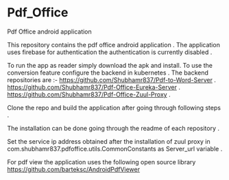 # Pdf_Office
Pdf Office android application

This repository contains the pdf office android application . 
The application uses firebase for authentication the authentication is currently disabled .

To run the app as reader simply download the apk and install.
To use the conversion feature configure the backend in kubernetes .
The backend repositories are :-
https://github.com/Shubhamr837/Pdf-to-Word-Server .
https://github.com/Shubhamr837/Pdf-Office-Eureka-Server .
https://github.com/Shubhamr837/Pdf-Office-Zuul-Proxy .

Clone the repo and build the application after going through following steps .

The installation can be done going through the readme of each repository .

Set the service ip address obtained after the installation of zuul proxy in com.shubhamr837.pdfoffice.utils.CommonConstants 
as Server_url variable .

For pdf view the application uses the following open source library
https://github.com/barteksc/AndroidPdfViewer
